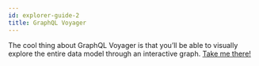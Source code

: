 ```yaml
---
id: explorer-guide-2
title: GraphQL Voyager
---
```


The cool thing about GraphQL Voyager is that you’ll be able to visually explore the entire data model through an interactive graph. [Take me there!](https://github.com/APIs-guru/graphql-voyager)